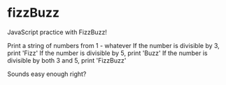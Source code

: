 # fizzBuzz
JavaScript practice with FizzBuzz!

Print a string of numbers from 1 - whatever
If the number is divisible by 3, print 'Fizz'
If the number is divisible by 5, print 'Buzz'
If the number is divisible by both 3 and 5, print 'FizzBuzz'

Sounds easy enough right?
